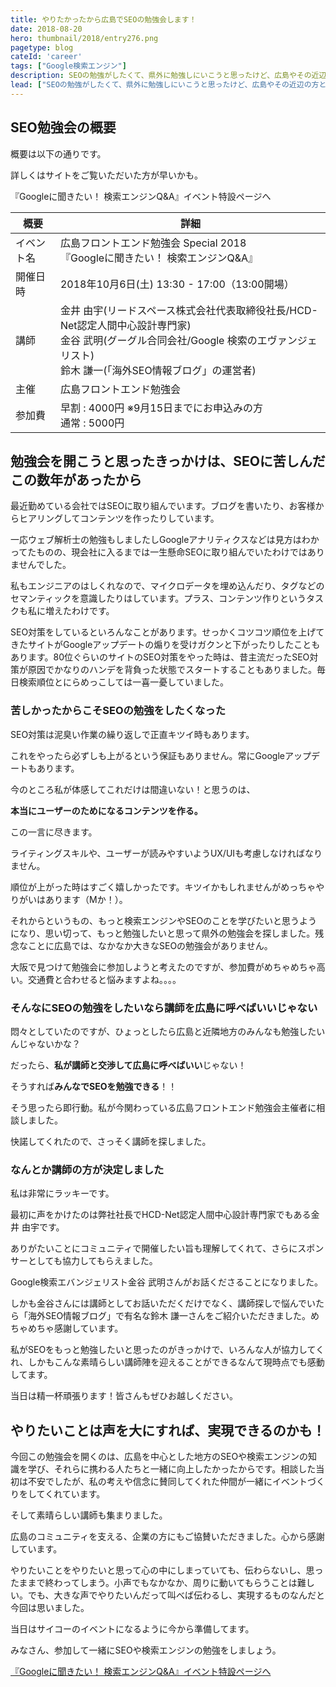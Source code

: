 ```yaml
---
title: やりたかったから広島でSEOの勉強会します！
date: 2018-08-20
hero: thumbnail/2018/entry276.png
pagetype: blog
cateId: 'career'
tags: ["Google検索エンジン"]
description: SEOの勉強がしたくて、県外に勉強しにいこうと思ったけど、広島やその近辺の方と一緒に勉強した方が楽しいかもしれないと思って、色々頑張ったらGoogleの検索エバンジェリストと海外SEOのウェブマスターの召喚に成功しました。その経緯を説明します。
lead: ["SEOの勉強がしたくて、県外に勉強しにいこうと思ったけど、広島やその近辺の方と一緒に勉強した方が楽しいかもしれないと思って、色々頑張ったらGoogleの検索エバンジェリストと海外SEOのウェブマスターの召喚に成功しました。その経緯を説明します。"]
---
```

## SEO勉強会の概要
概要は以下の通りです。

詳しくはサイトをご覧いただいた方が早いかも。

『Googleに聞きたい！ 検索エンジンQ&A』イベント特設ページへ

|概要|詳細|
|-|-|
|イベント名|広島フロントエンド勉強会 Special 2018<br>『Googleに聞きたい！ 検索エンジンQ&A』|
|開催日時|2018年10月6日(土) 13:30 - 17:00（13:00開場）|
|講師|金井 由宇(リードスペース株式会社代表取締役社長/HCD-Net認定人間中心設計専門家)<br>金谷 武明(グーグル合同会社/Google 検索のエヴァンジェリスト)<br>鈴木 謙一(「海外SEO情報ブログ」の運営者)|
|主催|広島フロントエンド勉強会|
|参加費|早割 : 4000円 ※9月15日までにお申込みの方<br>通常 : 5000円|

## 勉強会を開こうと思ったきっかけは、SEOに苦しんだこの数年があったから
最近勤めている会社ではSEOに取り組んでいます。ブログを書いたり、お客様からヒアリングしてコンテンツを作ったりしています。

一応ウェブ解析士の勉強もしましたしGoogleアナリティクスなどは見方はわかってたものの、現会社に入るまでは一生懸命SEOに取り組んでいたわけではありませんでした。

私もエンジニアのはしくれなので、マイクロデータを埋め込んだり、タグなどのセマンティックを意識したりはしています。プラス、コンテンツ作りというタスクも私に増えたわけです。

SEO対策をしているといろんなことがあります。せっかくコツコツ順位を上げてきたサイトがGoogleアップデートの煽りを受けガクンと下がったりしたこともあります。80位ぐらいのサイトのSEO対策をやった時は、昔主流だったSEO対策が原因でかなりのハンデを背負った状態でスタートすることもありました。毎日検索順位とにらめっこしては一喜一憂していました。

### 苦しかったからこそSEOの勉強をしたくなった
SEO対策は泥臭い作業の繰り返しで正直キツイ時もあります。

これをやったら必ずしも上がるという保証もありません。常にGoogleアップデートもあります。

今のところ私が体感してこれだけは間違いない！と思うのは、

**本当にユーザーのためになるコンテンツを作る。**

この一言に尽きます。

ライティングスキルや、ユーザーが読みやすいようUX/UIも考慮しなければなりません。

順位が上がった時はすごく嬉しかったです。キツイかもしれませんがめっちゃやりがいはあります（Mか！）。

それからというもの、もっと検索エンジンやSEOのことを学びたいと思うようになり、思い切って、もっと勉強したいと思って県外の勉強会を探しました。残念なことに広島では、なかなか大きなSEOの勉強会がありません。

大阪で見つけて勉強会に参加しようと考えたのですが、参加費がめちゃめちゃ高い。交通費と合わせると悩みますよね。。。。



### そんなにSEOの勉強をしたいなら講師を広島に呼べばいいじゃない
悶々としていたのですが、ひょっとしたら広島と近隣地方のみんなも勉強したいんじゃないかな？

だったら、**私が講師と交渉して広島に呼べばいい**じゃない！

そうすれば**みんなでSEOを勉強できる**！！

そう思ったら即行動。私が今関わっている広島フロントエンド勉強会主催者に相談しました。

快諾してくれたので、さっそく講師を探しました。

### なんとか講師の方が決定しました
私は非常にラッキーです。

最初に声をかけたのは弊社社長でHCD-Net認定人間中心設計専門家でもある金井 由宇です。

ありがたいことにコミュニティで開催したい旨も理解してくれて、さらにスポンサーとしても協力してもらえました。

Google検索エバンジェリスト金谷 武明さんがお話くださることになりました。

しかも金谷さんには講師としてお話いただくだけでなく、講師探しで悩んでいたら「海外SEO情報ブログ」で有名な鈴木 謙一さんをご紹介いただきました。めちゃめちゃ感謝しています。

私がSEOをもっと勉強したいと思ったのがきっかけで、いろんな人が協力してくれ、しかもこんな素晴らしい講師陣を迎えることができるなんて現時点でも感動してます。

当日は精一杯頑張ります！皆さんもぜひお越しください。

## やりたいことは声を大にすれば、実現できるのかも！
今回この勉強会を開くのは、広島を中心とした地方のSEOや検索エンジンの知識を学び、それらに携わる人たちと一緒に向上したかったからです。相談した当初は不安でしたが、私の考えや信念に賛同してくれた仲間が一緒にイベントづくりをしてくれています。

そして素晴らしい講師も集まりました。

広島のコミュニティを支える、企業の方にもご協賛いただきました。心から感謝しています。

やりたいことをやりたいと思って心の中にしまっていても、伝わらないし、思ったままで終わってしまう。小声でもなかなか、周りに動いてもらうことは難しい。でも、大きな声でやりたいんだって叫べば伝わるし、実現するものなんだと今回は思いました。

当日はサイコーのイベントになるように今から準備してます。

みなさん、参加して一緒にSEOや検索エンジンの勉強をしましょう。

[『Googleに聞きたい！ 検索エンジンQ&A』イベント特設ページへ](https://hirofuro.org/2018/)
